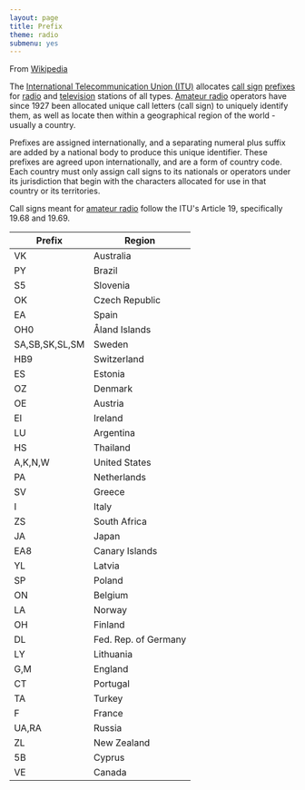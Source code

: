 ```yaml
---
layout: page
title: Prefix
theme: radio
submenu: yes
---
```


From [Wikipedia](http://en.wikipedia.org/wiki/ITU_prefix_%28amateur_stations%29)

The [International Telecommunication Union (ITU)](http://en.wikipedia.org/wiki/International_Telecommunication_Union) allocates [call sign](http://en.wikipedia.org/wiki/Call_sign) [prefixes](http://en.wikipedia.org/wiki/ITU_prefix) for [radio](http://en.wikipedia.org/wiki/Radio_station) and [television](http://en.wikipedia.org/wiki/Television_station) stations of all types. [Amateur radio](http://en.wikipedia.org/wiki/Amateur_radio) operators have since 1927 been allocated unique call letters (call sign) to uniquely identify them, as well as locate then within a geographical region of the world - usually a country.

Prefixes are assigned internationally, and a separating numeral plus suffix are added by a national body to produce this unique identifier. These prefixes are agreed upon internationally, and are a form of country code. Each country must only assign call signs to its nationals or operators under its jurisdiction that begin with the characters allocated for use in that country or its territories.

Call signs meant for [amateur radio](http://en.wikipedia.org/wiki/Amateur_radio) follow the ITU's Article 19, specifically 19.68 and 19.69.

| Prefix         | Region               |
|----------------|----------------------|
| VK             | Australia            |
| PY             | Brazil               |
| S5             | Slovenia             |
| OK             | Czech Republic       |
| EA             | Spain                |
| OH0            | Åland Islands        |
| SA,SB,SK,SL,SM | Sweden               |
| HB9            | Switzerland          |
| ES             | Estonia              |
| OZ             | Denmark              |
| OE             | Austria              |
| EI             | Ireland              |
| LU             | Argentina            |
| HS             | Thailand             |
| A,K,N,W        | United States        |
| PA             | Netherlands          |
| SV             | Greece               |
| I              | Italy                |
| ZS             | South Africa         |
| JA             | Japan                |
| EA8            | Canary Islands       |
| YL             | Latvia               |
| SP             | Poland               |
| ON             | Belgium              |
| LA             | Norway               |
| OH             | Finland              |
| DL             | Fed. Rep. of Germany |
| LY             | Lithuania            |
| G,M            | England              |
| CT             | Portugal             |
| TA             | Turkey               |
| F              | France               |
| UA,RA          | Russia               |
| ZL             | New Zealand          |
| 5B             | Cyprus               |
| VE             | Canada               |

